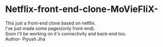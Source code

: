# Netflix-front-end-clone-MoVieFliX-
This just a front-end clone based on netflix.
<br>
I've just made some pages(only front-end).
<br>
Soon I'll be working on it's connectivity and back-end too.
<br>
Author- Piyush Jha
